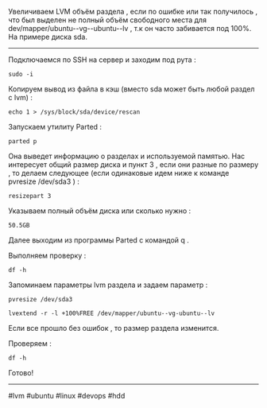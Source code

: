 Увеличиваем LVM объём раздела , если по ошибке или так получилось , что был выделен не полный объём свободного места для dev/mapper/ubuntu--vg--ubuntu--lv , т.к он часто забивается под 100%. На примере диска sda.

-----
Подключаемся по SSH на сервер и заходим под рута :

```
sudo -i
```

Копируем вывод из файла в кэш (вместо sda может быть любой раздел с lvm) : 

```
echo 1 > /sys/block/sda/device/rescan
```

Запускаем утилиту Parted : 

```
parted p
```

Она выведет информацию о разделах и используемой памятью.
Нас интересует общий размер диска и пункт 3 , если они разные по размеру , то делаем следующее (если одинаковые идем ниже к команде pvresize /dev/sda3 ) :

```
resizepart 3
```
Указываем полный объём диска или сколько нужно :
```
50.5GB
```

Далее выходим из программы Parted с командой q  .

Выполняем проверку : 

```
df -h
```

Запоминаем параметры lvm раздела и задаем параметр : 

```
pvresize /dev/sda3
```

```
lvextend -r -l +100%FREE /dev/mapper/ubuntu--vg-ubuntu--lv
```

Если все прошло без ошибок , то размер раздела изменится. 

Проверяем : 

```
df -h
```

Готово!

----


#lvm #ubuntu #linux #devops #hdd 